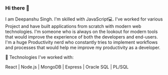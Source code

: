 ### Hi there 👋

I am Deepanshu Singh. I'm skilled with JavaScript💻. I've worked for various Project and have built applications from scratch with modern web technologies. I'm someone who is always on the lookout for modern tools that would improve the experience of both the developers and end-users. I'm a huge Productivity nerd who constantly tries to implement workflows and processes that would help me improve my productivity as a developer.

🌟 Technologies I've worked with:

React |
Node.js |
MongoDB |
Express |
Oracle SQL |
PL/SQL



